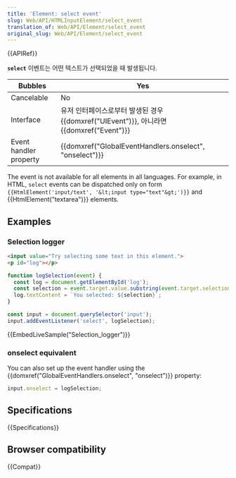 ```yaml
---
title: 'Element: select event'
slug: Web/API/HTMLInputElement/select_event
translation_of: Web/API/Element/select_event
original_slug: Web/API/Element/select_event
---
```

{{APIRef}}

**`select`** 이벤트는 어떤 텍스트가 선택되었을 때 발생됩니다.

| Bubbles                | Yes                                                                                                   |
| ---------------------- | ----------------------------------------------------------------------------------------------------- |
| Cancelable             | No                                                                                                    |
| Interface              | 유저 인터페이스로부터 발생된 경우 {{domxref("UIEvent")}}, 아니라면 {{domxref("Event")}} |
| Event handler property | {{domxref("GlobalEventHandlers.onselect", "onselect")}}                              |

The event is not available for all elements in all languages. For example, in HTML, `select` events can be dispatched only on form `{{HtmlElement('input/text', '&lt;input type="text"&gt;')}}` and {{HtmlElement("textarea")}} elements.

## Examples

### Selection logger

```html
<input value="Try selecting some text in this element.">
<p id="log"></p>
```

```js
function logSelection(event) {
  const log = document.getElementById('log');
  const selection = event.target.value.substring(event.target.selectionStart, event.target.selectionEnd);
  log.textContent = `You selected: ${selection}`;
}

const input = document.querySelector('input');
input.addEventListener('select', logSelection);
```

{{EmbedLiveSample("Selection_logger")}}

### onselect equivalent

You can also set up the event handler using the {{domxref("GlobalEventHandlers.onselect", "onselect")}} property:

```js
input.onselect = logSelection;
```

## Specifications

{{Specifications}}

## Browser compatibility

{{Compat}}
